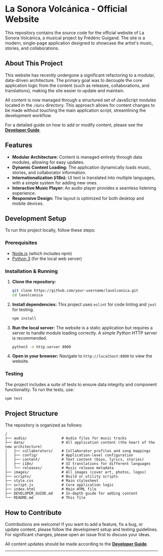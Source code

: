 # La Sonora Volcánica - Official Website

This repository contains the source code for the official website of La Sonora Volcánica, a musical project by Frédéric Guigand. The site is a modern, single-page application designed to showcase the artist's music, stories, and collaborations.

## About This Project

This website has recently undergone a significant refactoring to a modular, data-driven architecture. The primary goal was to decouple the core application logic from the content (such as releases, collaborations, and translations), making the site easier to update and maintain.

All content is now managed through a structured set of JavaScript modules located in the `/data` directory. This approach allows for content changes to be made without touching the main application script, streamlining the development workflow.

For a detailed guide on how to add or modify content, please see the [**Developer Guide**](DEVELOPER_GUIDE.md).

## Features

-   **Modular Architecture:** Content is managed entirely through data modules, allowing for easy updates.
-   **Dynamic Content Loading:** The application dynamically loads music, stories, and collaborator information.
-   **Internationalization (i18n):** UI text is translated into multiple languages, with a simple system for adding new ones.
-   **Interactive Music Player:** An audio player provides a seamless listening experience.
-   **Responsive Design:** The layout is optimized for both desktop and mobile devices.

## Development Setup

To run this project locally, follow these steps:

### Prerequisites

-   [Node.js](https://nodejs.org/) (which includes npm)
-   [Python 3](https://www.python.org/downloads/) (for the local web server)

### Installation & Running

1.  **Clone the repository:**
    ```bash
    git clone https://github.com/your-username/lavolcanica.git
    cd lavolcanica
    ```

2.  **Install dependencies:**
    This project uses `eslint` for code linting and `jest` for testing.
    ```bash
    npm install
    ```

3.  **Run the local server:**
    The website is a static application but requires a server to handle module loading correctly. A simple Python HTTP server is recommended.
    ```bash
    python3 -m http.server 8000
    ```

4.  **Open in your browser:**
    Navigate to `http://localhost:8000` to view the website.

### Testing

The project includes a suite of tests to ensure data integrity and component functionality. To run the tests, use:

```bash
npm test
```

## Project Structure

The repository is organized as follows:

```
/
├── audio/                # Audio files for music tracks
├── data/                 # All application content (the heart of the new architecture)
│   ├── collaborators/    # Collaborator profiles and song mappings
│   ├── config/           # Application-level configuration
│   ├── content/          # Text content (bios, lyrics, stories)
│   ├── i18n/             # UI translations for different languages
│   └── releases/         # Music release metadata
├── images/               # All images (cover art, photos, logos)
├── scripts/              # Build or utility scripts
├── style.css             # Main stylesheet
├── script.js             # Core application logic
├── index.html            # Main HTML file
├── DEVELOPER_GUIDE.md    # In-depth guide for adding content
└── README.md             # This file
```

## How to Contribute

Contributions are welcome! If you want to add a feature, fix a bug, or update content, please follow the development setup and testing guidelines. For significant changes, please open an issue first to discuss your ideas.

All content updates should be made according to the [**Developer Guide**](DEVELOPER_GUIDE.md).

---
